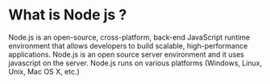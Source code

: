 # What is Node js ?
Node.js is an open-source, cross-platform, back-end JavaScript runtime environment that allows developers to build scalable, high-performance applications. Node.js is an open source server environment and it uses javascript on the server.
Node.js runs on various platforms (Windows, Linux, Unix, Mac OS X, etc.)
